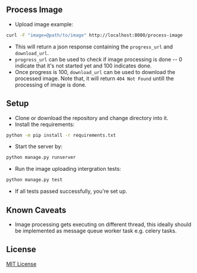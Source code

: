 ## Process Image

- Upload image example:
```bash
curl -F "image=@path/to/image" http://localhost:8000/process-image
```
- This will return a json response containing the `progress_url` and
`download_url`.
- `progress_url` can be used to check if image processing is done -- 0 indicate
that it's not started yet and 100 indicates done.
- Once progress is 100, `download_url` can be used to download the processed
image. Note that, it will return `404 Not Found` untill the processing of image
is done.

## Setup

- Clone or download the repository and change directory into it.
- Install the requirements:
```bash
python -m pip install -r requirements.txt
```
- Start the server by:
```bash
python manage.py runserver
```
- Run the image uploading intergration tests:
```bash
python manage.py test
```
- If all tests passed successfully, you're set up.

## Known Caveats

- Image processing gets executing on different thread, this ideally should be
implemented as message queue worker task e.g. celery tasks.

## License

[MIT License](https://nks.mit-license.org/)

